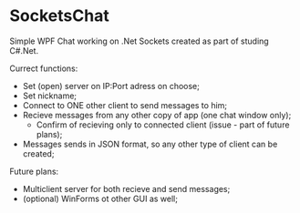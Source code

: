 # SocketsChat
Simple WPF Chat working on .Net Sockets created as part of studing C#.Net.

Currect functions:
* Set (open) server on IP:Port adress on choose;
* Set nickname;
* Connect to ONE other client to send messages to him;
* Recieve messages from any other copy of app (one chat window only);
  * Confirm of recieving only to connected client (issue - part of future plans);
* Messages sends in JSON format, so any other type of client can be created;

Future plans:
* Multiclient server for both recieve and send messages;
* (optional) WinForms ot other GUI as well;
